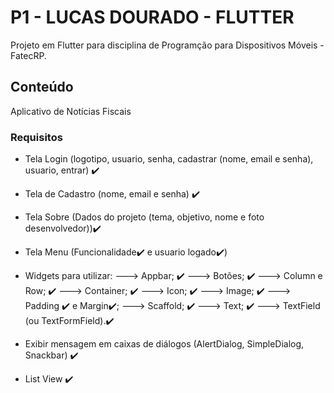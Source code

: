 # P1 - LUCAS DOURADO - FLUTTER

Projeto em Flutter para disciplina de Programção para Dispositivos Móveis - FatecRP.

## Conteúdo

Aplicativo de Notícias Fiscais

### Requisitos

- Tela Login (logotipo, usuario, senha, cadastrar (nome, email e senha), usuario, entrar) ✔️
- Tela de Cadastro (nome, email e senha) ✔️
- Tela Sobre (Dados do projeto (tema, objetivo, nome e foto desenvolvedor))✔️

- Tela Menu (Funcionalidade✔️ e usuario logado✔️)

- Widgets para utilizar:
---> Appbar; ✔️ 
---> Botões; ✔️
---> Column e Row; ✔️
---> Container; ✔️
---> Icon; ✔️
---> Image; ✔️
---> Padding ✔️ e Margin✔️;
---> Scaffold; ✔️
---> Text; ✔️
---> TextField (ou TextFormField).✔️


- Exibir mensagem em caixas de diálogos (AlertDialog, SimpleDialog, Snackbar) ✔️

- List View ✔️

